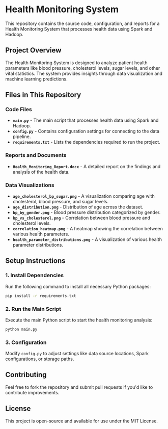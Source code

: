 # Health Monitoring System

This repository contains the source code, configuration, and reports for a Health Monitoring System that processes health data using Spark and Hadoop.

## Project Overview

The Health Monitoring System is designed to analyze patient health parameters like blood pressure, cholesterol levels, sugar levels, and other vital statistics. The system provides insights through data visualization and machine learning predictions.

## Files in This Repository

### **Code Files**
- **`main.py`** - The main script that processes health data using Spark and Hadoop.
- **`config.py`** - Contains configuration settings for connecting to the data pipeline.
- **`requirements.txt`** - Lists the dependencies required to run the project.

### **Reports and Documents**
- **`Health_Monitoring_Report.docx`** - A detailed report on the findings and analysis of the health data.

### **Data Visualizations**
- **`age_cholesterol_bp_sugar.png`** - A visualization comparing age with cholesterol, blood pressure, and sugar levels.
- **`age_distribution.png`** - Distribution of age across the dataset.
- **`bp_by_gender.png`** - Blood pressure distribution categorized by gender.
- **`bp_vs_cholesterol.png`** - Correlation between blood pressure and cholesterol levels.
- **`correlation_heatmap.png`** - A heatmap showing the correlation between various health parameters.
- **`health_parameter_distributions.png`** - A visualization of various health parameter distributions.

## Setup Instructions

### **1. Install Dependencies**
Run the following command to install all necessary Python packages:
```bash
pip install -r requirements.txt
```

### **2. Run the Main Script**
Execute the main Python script to start the health monitoring analysis:
```bash
python main.py
```

### **3. Configuration**
Modify `config.py` to adjust settings like data source locations, Spark configurations, or storage paths.

## Contributing
Feel free to fork the repository and submit pull requests if you'd like to contribute improvements.

## License
This project is open-source and available for use under the MIT License.
